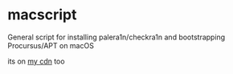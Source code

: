 # macscript
General script for installing palera1n/checkra1n and bootstrapping Procursus/APT on macOS

its on [my cdn](https://cdn.planks.ml/scripts/macscript.sh) too
